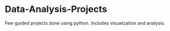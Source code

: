 # Data-Analysis-Projects
Few guided projects done using python. Includes visualization and analysis.
